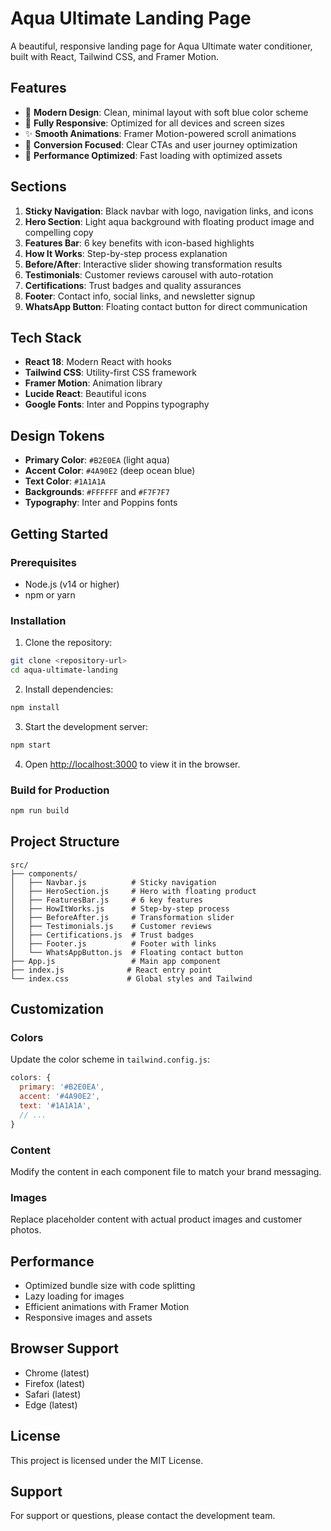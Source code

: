 # Aqua Ultimate Landing Page

A beautiful, responsive landing page for Aqua Ultimate water conditioner, built with React, Tailwind CSS, and Framer Motion.

## Features

- 🎨 **Modern Design**: Clean, minimal layout with soft blue color scheme
- 📱 **Fully Responsive**: Optimized for all devices and screen sizes
- ✨ **Smooth Animations**: Framer Motion-powered scroll animations
- 🎯 **Conversion Focused**: Clear CTAs and user journey optimization
- 🚀 **Performance Optimized**: Fast loading with optimized assets

## Sections

1. **Sticky Navigation**: Black navbar with logo, navigation links, and icons
2. **Hero Section**: Light aqua background with floating product image and compelling copy
3. **Features Bar**: 6 key benefits with icon-based highlights
4. **How It Works**: Step-by-step process explanation
5. **Before/After**: Interactive slider showing transformation results
6. **Testimonials**: Customer reviews carousel with auto-rotation
7. **Certifications**: Trust badges and quality assurances
8. **Footer**: Contact info, social links, and newsletter signup
9. **WhatsApp Button**: Floating contact button for direct communication

## Tech Stack

- **React 18**: Modern React with hooks
- **Tailwind CSS**: Utility-first CSS framework
- **Framer Motion**: Animation library
- **Lucide React**: Beautiful icons
- **Google Fonts**: Inter and Poppins typography

## Design Tokens

- **Primary Color**: `#B2E0EA` (light aqua)
- **Accent Color**: `#4A90E2` (deep ocean blue)
- **Text Color**: `#1A1A1A`
- **Backgrounds**: `#FFFFFF` and `#F7F7F7`
- **Typography**: Inter and Poppins fonts

## Getting Started

### Prerequisites

- Node.js (v14 or higher)
- npm or yarn

### Installation

1. Clone the repository:
```bash
git clone <repository-url>
cd aqua-ultimate-landing
```

2. Install dependencies:
```bash
npm install
```

3. Start the development server:
```bash
npm start
```

4. Open [http://localhost:3000](http://localhost:3000) to view it in the browser.

### Build for Production

```bash
npm run build
```

## Project Structure

```
src/
├── components/
│   ├── Navbar.js          # Sticky navigation
│   ├── HeroSection.js     # Hero with floating product
│   ├── FeaturesBar.js     # 6 key features
│   ├── HowItWorks.js      # Step-by-step process
│   ├── BeforeAfter.js     # Transformation slider
│   ├── Testimonials.js    # Customer reviews
│   ├── Certifications.js  # Trust badges
│   ├── Footer.js          # Footer with links
│   └── WhatsAppButton.js  # Floating contact button
├── App.js                 # Main app component
├── index.js              # React entry point
└── index.css             # Global styles and Tailwind
```

## Customization

### Colors
Update the color scheme in `tailwind.config.js`:
```javascript
colors: {
  primary: '#B2E0EA',
  accent: '#4A90E2',
  text: '#1A1A1A',
  // ...
}
```

### Content
Modify the content in each component file to match your brand messaging.

### Images
Replace placeholder content with actual product images and customer photos.

## Performance

- Optimized bundle size with code splitting
- Lazy loading for images
- Efficient animations with Framer Motion
- Responsive images and assets

## Browser Support

- Chrome (latest)
- Firefox (latest)
- Safari (latest)
- Edge (latest)

## License

This project is licensed under the MIT License.

## Support

For support or questions, please contact the development team. 